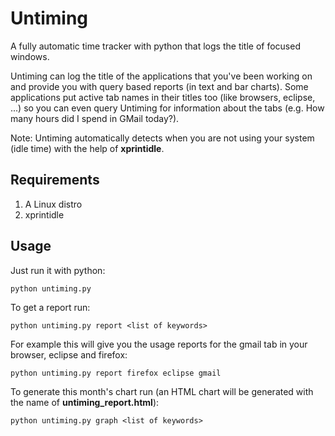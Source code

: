 Untiming
========

A fully automatic time tracker with python that logs the title of focused windows.

Untiming can log the title of the applications that you've been working on and provide you with query based reports (in text and bar charts). Some applications put active tab names in their titles too (like browsers, eclipse, ...) so you can even query Untiming for information about the tabs (e.g. How many hours did I spend in GMail today?).

Note: Untiming automatically detects when you are not using your system (idle time) with the help of **xprintidle**.

Requirements
------------
1. A Linux distro
1. xprintidle

Usage
------------
Just run it with python:

    python untiming.py
    
To get a report run:

    python untiming.py report <list of keywords>
    
For example this will give you the usage reports for the gmail tab in your browser, eclipse and firefox:

    python untiming.py report firefox eclipse gmail
    
To generate this month's chart run (an HTML chart will be generated with the name of **untiming_report.html**):

    python untiming.py graph <list of keywords>
